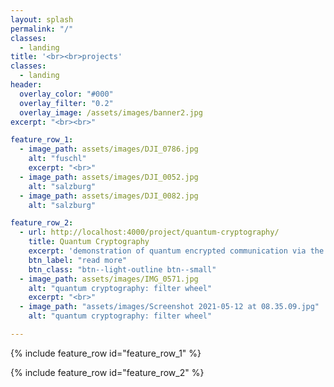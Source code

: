 ```yaml
---
layout: splash
permalink: "/"
classes:
  - landing
title: '<br><br>projects'
classes:
  - landing
header:
  overlay_color: "#000"
  overlay_filter: "0.2"
  overlay_image: /assets/images/banner2.jpg
excerpt: "<br><br>"

feature_row_1:
  - image_path: assets/images/DJI_0786.jpg
    alt: "fuschl"
    excerpt: "<br>"
  - image_path: assets/images/DJI_0052.jpg
    alt: "salzburg"
  - image_path: assets/images/DJI_0082.jpg
    alt: "salzburg"

feature_row_2:
  - url: http://localhost:4000/project/quantum-cryptography/
    title: Quantum Cryptography
    excerpt: 'demonstration of quantum encrypted communication via the BB84 algorithm'
    btn_label: "read more"
    btn_class: "btn--light-outline btn--small"
  - image_path: assets/images/IMG_0571.jpg
    alt: "quantum cryptography: filter wheel"
    excerpt: "<br>"
  - image_path: "assets/images/Screenshot 2021-05-12 at 08.35.09.jpg"
    alt: "quantum cryptography: filter wheel"

---
```


{% include feature_row id="feature_row_1" %}

{% include feature_row id="feature_row_2" %}
